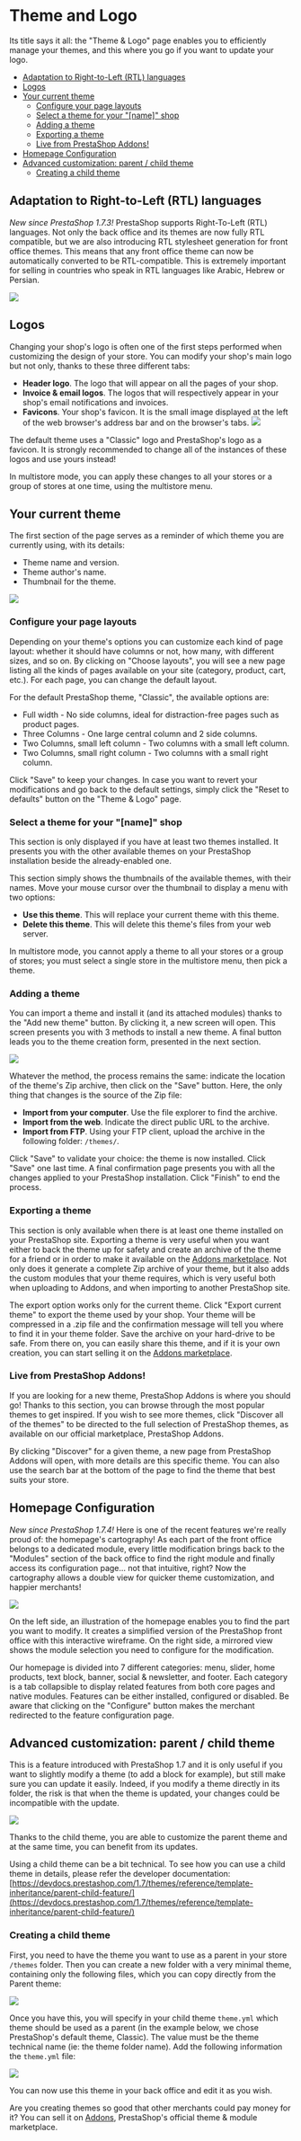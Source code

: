 # Theme and Logo

Its title says it all: the "Theme & Logo" page enables you to efficiently manage your themes, and this where you go if you want to update your logo.

* [Adaptation to Right-to-Left \(RTL\) languages](theme-and-logo.md#ThemeandLogo-AdaptationtoRight-to-Left%28RTL%29languages)
* [Logos](theme-and-logo.md#ThemeandLogo-Logos)
* [Your current theme](theme-and-logo.md#ThemeandLogo-Yourcurrenttheme)
  * [Configure your page layouts](theme-and-logo.md#ThemeandLogo-Configureyourpagelayouts)
  * [Select a theme for your "\[name\]" shop](theme-and-logo.md#ThemeandLogo-Selectathemeforyour%22[name]%22shop)
  * [Adding a theme](theme-and-logo.md#ThemeandLogo-Addingatheme)
  * [Exporting a theme](theme-and-logo.md#ThemeandLogo-Exportingatheme)
  * [Live from PrestaShop Addons!](theme-and-logo.md#ThemeandLogo-LivefromPrestaShopAddons!)
* [Homepage Configuration](theme-and-logo.md#ThemeandLogo-HomepageConfiguration)
* [Advanced customization: parent / child theme](theme-and-logo.md#ThemeandLogo-Advancedcustomization:parent/childtheme)
  * [Creating a child theme](theme-and-logo.md#ThemeandLogo-Creatingachildtheme)

## Adaptation to Right-to-Left \(RTL\) languages <a id="ThemeandLogo-AdaptationtoRight-to-Left(RTL)languages"></a>

_New since PrestaShop 1.7.3!_ PrestaShop supports Right-To-Left \(RTL\) languages. Not only the back office and its themes are now fully RTL compatible, but we are also introducing RTL stylesheet generation for front office themes. This means that any front office theme can now be automatically converted to be RTL-compatible. This is extremely important for selling in countries who speak in RTL languages like Arabic, Hebrew or Persian.

![](../../../.gitbook/assets/64225586%20%283%29.png)

## Logos <a id="ThemeandLogo-Logos"></a>

Changing your shop's logo is often one of the first steps performed when customizing the design of your store. You can modify your shop's main logo but not only, thanks to these three different tabs:

* **Header logo**. The logo that will appear on all the pages of your shop.
* **Invoice & email logos**. The logos that will respectively appear in your shop's email notifications and invoices.
* **Favicons**. Your shop's favicon. It is the small image displayed at the left of the web browser's address bar and on the browser's tabs.  ![](../../../.gitbook/assets/64225587%20%283%29.png)  

The default theme uses a "Classic" logo and PrestaShop's logo as a favicon. It is strongly recommended to change all of the instances of these logos and use yours instead!

In multistore mode, you can apply these changes to all your stores or a group of stores at one time, using the multistore menu.

## Your current theme <a id="ThemeandLogo-Yourcurrenttheme"></a>

The first section of the page serves as a reminder of which theme you are currently using, with its details:

* Theme name and version.
* Theme author's name.
* Thumbnail for the theme.  

![](../../../.gitbook/assets/64225588%20%283%29.png)

### Configure your page layouts <a id="ThemeandLogo-Configureyourpagelayouts"></a>

Depending on your theme's options you can customize each kind of page layout: whether it should have columns or not, how many, with different sizes, and so on. By clicking on "Choose layouts", you will see a new page listing all the kinds of pages available on your site \(category, product, cart, etc.\). For each page, you can change the default layout.

For the default PrestaShop theme, "Classic", the available options are:

* Full width - No side columns, ideal for distraction-free pages such as product pages.
* Three Columns - One large central column and 2 side columns.
* Two Columns, small left column - Two columns with a small left column.
* Two Columns, small right column - Two columns with a small right column.

Click "Save" to keep your changes. In case you want to revert your modifications and go back to the default settings, simply click the "Reset to defaults" button on the "Theme & Logo" page.

### Select a theme for your "\[name\]" shop <a id="ThemeandLogo-Selectathemeforyour&quot;[name]&quot;shop"></a>

This section is only displayed if you have at least two themes installed. It presents you with the other available themes on your PrestaShop installation beside the already-enabled one.

This section simply shows the thumbnails of the available themes, with their names. Move your mouse cursor over the thumbnail to display a menu with two options:

* **Use this theme**. This will replace your current theme with this theme.
* **Delete this theme**. This will delete this theme's files from your web server.  

In multistore mode, you cannot apply a theme to all your stores or a group of stores; you must select a single store in the multistore menu, then pick a theme.

### Adding a theme <a id="ThemeandLogo-Addingatheme"></a>

You can import a theme and install it \(and its attached modules\) thanks to the "Add new theme" button. By clicking it, a new screen will open. This screen presents you with 3 methods to install a new theme. A final button leads you to the theme creation form, presented in the next section.

![](../../../.gitbook/assets/64225589.png)

Whatever the method, the process remains the same: indicate the location of the theme's Zip archive, then click on the "Save" button. Here, the only thing that changes is the source of the Zip file:

* **Import from your computer**. Use the file explorer to find the archive.
* **Import from the web**. Indicate the direct public URL to the archive.
* **Import from FTP**. Using your FTP client, upload the archive in the following folder: `/themes/`.

Click "Save" to validate your choice: the theme is now installed. Click "Save" one last time. A final confirmation page presents you with all the changes applied to your PrestaShop installation. Click "Finish" to end the process.

### Exporting a theme <a id="ThemeandLogo-Exportingatheme"></a>

This section is only available when there is at least one theme installed on your PrestaShop site. Exporting a theme is very useful when you want either to back the theme up for safety and create an archive of the theme for a friend or in order to make it available on the [Addons marketplace](http://addons.prestashop.com). Not only does it generate a complete Zip archive of your theme, but it also adds the custom modules that your theme requires, which is very useful both when uploading to Addons, and when importing to another PrestaShop site.

The export option works only for the current theme. Click "Export current theme" to export the theme used by your shop. Your theme will be compressed in a .zip file and the confirmation message will tell you where to find it in your theme folder. Save the archive on your hard-drive to be safe. From there on, you can easily share this theme, and if it is your own creation, you can start selling it on the [Addons marketplace](http://addons.prestashop.com).

### Live from PrestaShop Addons! <a id="ThemeandLogo-LivefromPrestaShopAddons!"></a>

If you are looking for a new theme, PrestaShop Addons is where you should go! Thanks to this section, you can browse through the most popular themes to get inspired. If you wish to see more themes, click "Discover all of the themes" to be directed to the full selection of PrestaShop themes, as available on our official marketplace, PrestaShop Addons.

By clicking "Discover" for a given theme, a new page from PrestaShop Addons will open, with more details are this specific theme. You can also use the search bar at the bottom of the page to find the theme that best suits your store.

## Homepage Configuration <a id="ThemeandLogo-HomepageConfiguration"></a>

_New since PrestaShop 1.7.4!_ Here is one of the recent features we're really proud of: the homepage's cartography! As each part of the front office belongs to a dedicated module, every little modification brings back to the "Modules" section of the back office to find the right module and finally access its configuration page... not that intuitive, right? Now the cartography allows a double view for quicker theme customization, and happier merchants!

![](../../../.gitbook/assets/64225590%20%281%29.png)

On the left side, an illustration of the homepage enables you to find the part you want to modify. It creates a simplified version of the PrestaShop front office with this interactive wireframe. On the right side, a mirrored view shows the module selection you need to configure for the modification.

Our homepage is divided into 7 different categories: menu, slider, home products, text block, banner, social & newsletter, and footer. Each category is a tab collapsible to display related features from both core pages and native modules. Features can be either installed, configured or disabled. Be aware that clicking on the "Configure" button makes the merchant redirected to the feature configuration page.

## Advanced customization: parent / child theme <a id="ThemeandLogo-Advancedcustomization:parent/childtheme"></a>

This is a feature introduced with PrestaShop 1.7 and it is only useful if you want to slightly modify a theme \(to add a block for example\), but still make sure you can update it easily. Indeed, if you modify a theme directly in its folder, the risk is that when the theme is updated, your changes could be incompatible with the update.

![](../../../.gitbook/assets/64225591%20%283%29.png)

Thanks to the child theme, you are able to customize the parent theme and at the same time, you can benefit from its updates.

Using a child theme can be a bit technical. To see how you can use a child theme in details, please refer the developer documentation: [https://devdocs.prestashop.com/1.7/themes/reference/template-inheritance/parent-child-feature/](https://devdocs.prestashop.com/1.7/themes/reference/template-inheritance/parent-child-feature/)

### Creating a child theme <a id="ThemeandLogo-Creatingachildtheme"></a>

First, you need to have the theme you want to use as a parent in your store `/themes` folder. Then you can create a new folder with a very minimal theme, containing only the following files, which you can copy directly from the Parent theme:

![](../../../.gitbook/assets/51839422.png)

Once you have this, you will specify in your child theme `theme.yml` which theme should be used as a parent \(in the example below, we chose PrestaShop's default theme, Classic\). The value must be the theme technical name \(ie: the theme folder name\). Add the following information the `theme.yml` file:

![](../../../.gitbook/assets/51839423%20%283%29.png)

You can now use this theme in your back office and edit it as you wish.

Are you creating themes so good that other merchants could pay money for it? You can sell it on [Addons](http://addons.prestashop.com), PrestaShop's official theme & module marketplace.

